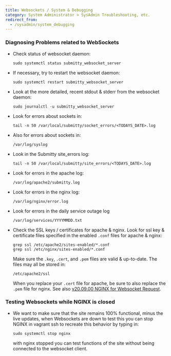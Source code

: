 ```yaml
---
title: Websockets / System & Debugging
category: System Administrator > SysAdmin Troubleshooting, etc.
redirect_from:
  - /sysadmin/system_debugging
---
```



### Diagnosing Problems related to WebSockets


* Check status of websocket daemon:

  ```
  sudo systemctl status submitty_websocket_server
  ```


* If necessary, try to restart the websocket daemon:

  ```
  sudo systemctl restart submitty_websocket_server
  ```


* Look at the more detailed, recent stdout & stderr from the websocket daemon:

  ```
  sudo journalctl -u submitty_websocket_server
  ```

* Look for errors about sockets in:

  ```
  tail -n 50 /var/local/submitty/socket_errors/<TODAYS_DATE>.log
  ```


* Also for errors about sockets in:

  ```
  /var/log/syslog
  ```


* Look in the Submitty site_errors log:

  ```
  tail -n 50 /var/local/submitty/site_errors/<TODAYS_DATE>.log
  ``` 


* Look for errors in the apache log:

  ```
  /var/log/apache2/submitty.log
  ```

* Look for errors in the nginx log:

  ```
  /var/log/nginx/error.log
  ```

* Look for errors in the daily service outage log

  ```
  /var/log/services/YYYYMMDD.txt
  ```

* Check the SSL keys / certificates for apache & nginx.
  Look for ssl key & certificate files specified in the enabled
  `.conf` files for apache & nginx:

  ```
  grep ssl /etc/apache2/sites-enabled/*.conf
  grep ssl /etc/nginx/sites-enabled/*.conf
  ```

  Make sure the `.key`, `.cert`, and `.pem` files are valid &
  up-to-date.  The files may all be stored in:

  ```
  /etc/apache2/ssl
  ```

  When you replace your `.cert` file for apache, be sure to also
  replace the `.pem` file for nginx.  See also
  [v20.09.00 NGINX for Websocket Request](/sysadmin/installation/version_notes/v20.09.00).

### Testing Websockets while NGINX is closed


  * We want to make sure that the site remains 100% functional, minus the live updates, when Websockets are down
    to test this you can stop NGINX in vagrant ssh to recreate this behavior by typing in:

    ```
    sudo systemctl stop nginx
    ```
    with nginx stopped you can test functions of the site without being connected to the websocket client.
